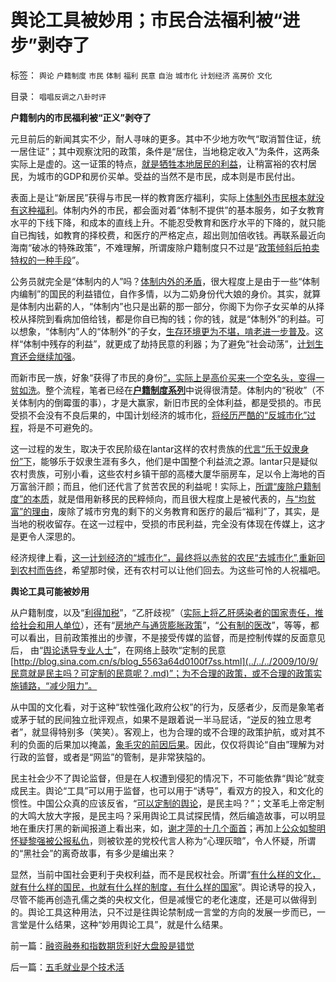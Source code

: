 # 舆论工具被妙用；市民合法福利被“进步”剥夺了

标签： `舆论` `户籍制度` `市民` `体制` `福利` `民意` `自治` `城市化` `计划经济` `高房价` `文化` 

目录： `唱唱反调之八卦时评`

**户籍制内的市民福利被“正义”剥夺了**

元旦前后的新闻其实不少，耐人寻味的更多。其中不少地方吹气“取消暂住证，统一居住证”；其中观察沈阳的政策，条件是“居住，当地稳定收入”为条件，这两条实际上是虚的。这一证策的特点，[就是牺牲本地居民的利益](../../../2009/9/7/盲目反户籍制度声浪.md)，让稍富裕的农村居民，为城市的GDP和房价买单。受益的当然不是市民，成本则是市民付出。

表面上是让“新居民”获得与市民一样的教育医疗福利，实际上[体制外市民根本就没有这种福利](../../../2009/8/9/单位是特权体制内的中国人的灵魂.md)。体制内外的市民，都会面对着“体制不提供”的基本服务，如子女教育水平的下线下降，和成本的直线上升。不能忍受教育和医疗水平的下降的，就只能自已掏钱，如教育的择校费，和医疗的严格定点，超出则加倍收钱。再联系最近向海南“破冰的特殊政策”，不难理解，所谓废除户籍制度只不过是“[政策倾斜后拍卖特权的一种手段](../../../2009/9/2/反对户籍制度背后垂涎的是政策倾斜的利益输送.md)”。

公务员就完全是“体制内的人”吗？[体制内外的矛盾](../../../2009/8/10/主要矛盾很可能就是体制内外的矛盾.md)，很大程度上是由于一些“体制内编制”的国民的利益错位，自作多情，以为二奶身份代大娘的身价。其实，就算是体制内出薪的人，“体制内”也只是出薪的那一部分，你阁下为你子女买单的从择校从择院到看病加倍给钱，都是你自已掏的钱；你的钱，就是“体制外”的利益。可以想象，“体制内”人的“体制外”的子女，[生存环境更为不堪，啃老进一步普及](../../../2009/11/3/有条件啃老者可能是无可奈何的“好”选择.md)。这样“体制中残存的利益”，就更成了劫持民意的利器；为了避免“社会动荡”，[计划生育还会继续加强](../../../2009/11/29/计划生育成了“最不坏”的选择.md)。

而新市民一族，好象“获得了市民的身份[”，实际上是高价买来一个空名头，变得一贫如洗](../../../2009/11/15/小农意识和被利用的户籍制度的争论.md)。整个流程，笔者已经在[**户籍制度系列**](../../../2009/10/11/户籍制度真伪矛盾讨论集.md)中说得很清楚。体制内的“税收”（不关体制内的倒霉蛋的事），才是大赢家，新旧市民的全体利益，都是受损的。市民受损不会没有不良后果的，中国计划经济的城市化，[将经历严酷的“反城市化”过程](../../../2009/10/28/计划经济的城市化只会适得其反.md)，将是不可避免的。

这一过程的发生，取决于农民阶级在lantar这样的农村贵族的[代言“乐于奴隶身份”下](../../../2009/8/24/五毛凶猛谁敢为市场公平说话？.md)，能够乐于奴隶生涯有多久，他们是中国整个利益流之源。lantar只是疑似农村贵族，可别小看，这些农村乡镇干部的高楼大厦华丽房车，足以令上海地的百万富翁汗颜；而且，他们还代言了贫苦农民的利益呢！实际上，[所谓“废除户籍制度”的本质](../../../2009/10/26/地区差别是户籍制度合理性的充分理由.md)，就是借用新移民的民粹倾向，而且很大程度上是被代表的，[与“均贫富”的理由](../../../2009/6/5/社科院的户籍制度改革只不过是“均贫富”的倒退.md)，废除了城市穷鬼的剩下的义务教育和医疗的最后“福利”了，其实，是当地的税收留存。在这一过程中，受损的市民利益，完全没有体现在传媒上，这才是更令人深思的。

经济规律上看，[这一计划经济的“城市化”，最终将以赤贫的农民“去城市化”,重新回到农村而告终](../../../2009/10/28/计划经济的城市化只会适得其反.md)，希望那时侯，还有农村可以让他们回去。为这些可怜的人祝福吧。



**舆论工具可能被妙用**

从户籍制度，以及“[利得加税](../../../2010/1/4/大小非转让要征税是特大利空.md)”，“乙肝歧视”（[实际上将乙肝感染者的国家责任，推给社会和用人单位](../../../2008/5/14/乙肝感染大小三阳，慢性乙肝，乙型肝炎，肝硬化肝癌.md)），还有“[房地产与通货膨胀政策](../../../2007/12/3/人民币升值与我国恶性通货膨胀的“不正当关系“.md)”，“[公有制的医改](../../../2007/9/8/市场化是中国医改的唯一出路;医改路在何方.md)”，等等，都可以看出，目前政策推出的步骤，不是接受传媒的监督，而是控制传媒的反面意见后，
由“[舆论诱导专业人士](../../../2009/6/21/舆论诱导推广科学的发展观.md)”，在网络上鼓吹“定制的民意[http://blog.sina.com.cn/s/blog_5563a64d0100f7ss.html](../../../2009/10/9/民意就是民主吗？可定制的民意呢？.md)”；为不合理的政策，或不合理的政策实施铺路，“减少阻力”。

从中国的文化看，对于这种“软性强化政府公权”的行为，反感者少，反而是象笔者或茅于轼的民间独立批评观点，如果不是跟着说一半马屁话，“逆反的独立思考者”，就显得特别多（笑笑）。客观上，也为合理的或不合理的政策护航，或对其不利的负面的后果加以掩盖，[象毛灾的前因后果](../../../2009/8/2/英属孟加拉两次大饥荒和经济学家的良心.md)。因此，仅仅将舆论“自由”理解为对行政的监督，或者是“网监”的管制，是非常狭隘的。

民主社会少不了舆论监督，但是在人权遭到侵犯的情况下，不可能依靠“舆论”就变成民主。舆论“工具”可以用于监督，也可以用于“诱导”，看双方的投入，和文化的惯性。中国公众真的应该反省，“[可以定制的舆论](http://darthvad.blog.sohu.com/133552226.html)，是民主吗？”；文革毛上帝定制的大鸣大放大字报，是民主吗？采用舆论工具试探民情，然后编造故事，可以明显地在重庆打黑的新闻报道上看出来，如，[谢才萍的十几个面首](../../../2009/10/11/可以定制的打黑.md)；再加上[公众如黎明怀疑黎强被公报私仇](../../../2009/11/6/中国社会的解决方案只有一个.md)，则被钦差的党校代言人称为“心理灰暗”，令人怀疑，所谓的“黑社会”的离奇故事，有多少是编出来？

显然，当前中国社会更利于央权利益，而不是民权社会。所谓“[有什么样的文化，就有什么样的国民，也就有什么样的制度，有什么样的国家](../../../2009/12/31/有什么样的文化，就有什么样的国民.md)”。舆论诱导的投入，尽管不能再创造孔儒之类的央权文化，但是减慢它的老化速度，还是可以做得到的。舆论工具这种用法，只不过是往舆论禁制成一言堂的方向的发展一步而已，一言堂是什么结果，这种“妙用舆论工具”，就是什么结果。

前一篇：[融资融券和指数期货利好大盘股是错觉](../../../2010/1/12/融资融券和指数期货利好大盘股是错觉.md)

后一篇：[五毛就业是个技术活](../../../2010/1/13/五毛就业是个技术活.md)